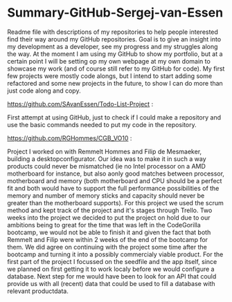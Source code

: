 # Summary-GitHub-Sergej-van-Essen
Readme file with descriptions of my repositories to help people interested find their way around my GitHub repositories. Goal is to give an insight into my development as a developer, see my progress and my struggles along the way. At the moment I am using my GitHub to show my portfolio, but at a certain point I will be setting op my own webpage at my own domain to showcase my work (and of course still refer to my GitHub for code). My first few projects were mostly code alongs, but I intend to start adding some refactored and some new projects in the future, to show I can do more than just code along and copy. 

https://github.com/SAvanEssen/Todo-List-Project :

First attempt at using GitHub, just to check if I could make a repository and use the basic commands needed to put my code in the repository.




https://github.com/RGHommes/CGB_VO10 :

Project I worked on with Remmelt Hommes and Filip de Mesmaeker, building a desktopconfigurator. Our idea was to make it in such a way products could never be mismatched (ie no Intel processor on a AMD motherboard for instance, but also aonly good matches between processor, motherboard and memory (both motherboard and CPU should be a perfect fit and both would have to support the full performance possibilities of the memory and number of memory sticks and capacity should never be greater than the motherboard supports). For this project we used the scrum method and kept track of the project and it's stages through Trello. Two weeks into the project we decided to put the project on hold due to our ambitions being to great for the time that was left in the CodeGorilla bootcamp, we would not be able to finish it and given the fact that both Remmelt and Filip were within 2 weeks of the end of the bootcamp for them. We did agree on continuing with the project some time after the bootcamp and turning it into a possibly commercialy viable product. For the first part of the project I focussed on the seedfile and the app itself, since we planned on first getting it to work localy before we would configure a database. Next step for me would have been to look for an API that could provide us with all (recent) data that could be used to fill a database with relevant productdata.


